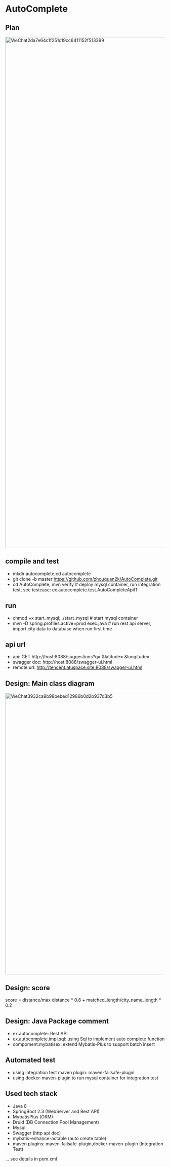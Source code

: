 # AutoComplete

## Plan
<img width="1614" alt="WeChat2da7e64c1f251c19cc6411152f513399" src="https://user-images.githubusercontent.com/7393184/127791082-e45351be-7ae8-4777-b46a-0b55b9061514.png">

## compile and test 
* mkdir autocomplete;cd  autocomplete
* git clone -b master https://github.com/zhouquan2k/AutoComplete.git
* cd AutoComplete; mvn verify  # deploy mysql container, run integration test, see testcase: ex.autocomplete.test.AutoCompleteApiIT 

## run
* chmod +x start_mysql; ./start_mysql # start mysql container 
* mvn -D spring.profiles.active=prod exec:java # run rest api server, import city data to database when run first time 

## api url
* api:  GET http://host:8088/suggestions?q= &latitude= &longitude= 
* swagger doc: http://host:8088/swagger-ui.html
* remote url: http://tencent.atuspace.site:8088/swagger-ui.html

## Design: Main class diagram
<img width="889" alt="WeChat3932ca9b98bebed12986b0d2b937d3b5" src="https://user-images.githubusercontent.com/7393184/127803484-9675f573-f695-4522-96fe-b19d7c2d2160.png">

## Design: score
score = distance/max distance * 0.8 + matched_length/city_name_length * 0.2

## Design: Java Package comment
* ex.autocomplete: Rest API
* ex.autocomplete.impl.sql:  using Sql to implement auto complete function
* compoment.mybatisex: extend Mybatis-Plus to support batch insert


## Automated test
* using integration test maven plugin: maven-failsafe-plugin
* using docker-maven-plugin to run mysql container for integration test

## Used tech stack
* Java 8
* SpringBoot 2.3 (WebServer and Rest API)
* MybatisPlus (ORM)
* Druid (DB Connection Pool Management)
* Mysql 
* Swagger (http api doc)
* mybatis-enhance-actable (auto create table)
* maven plugins: maven-failsafe-plugin,docker-maven-plugin (Integration Test)

... see details in pom.xml

